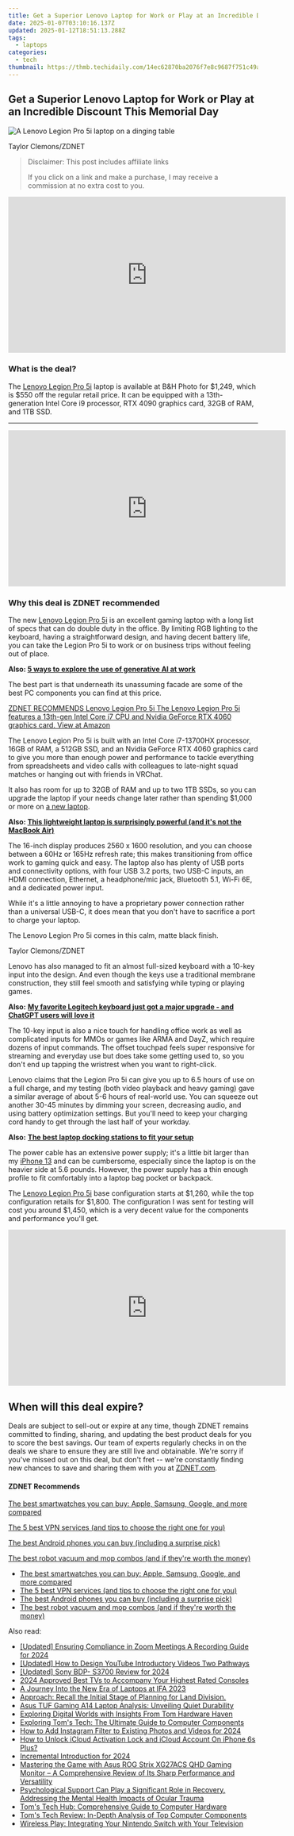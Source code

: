 ```yaml
---
title: Get a Superior Lenovo Laptop for Work or Play at an Incredible Discount This Memorial Day
date: 2025-01-07T03:10:16.137Z
updated: 2025-01-12T18:51:13.288Z
tags:
  - laptops
categories:
  - tech
thumbnail: https://thmb.techidaily.com/14ec62870ba2076f7e8c9687f751c49a66df2b130718dc75492a59a5c4cfcb22.jpg
---
```


## Get a Superior Lenovo Laptop for Work or Play at an Incredible Discount This Memorial Day

![A Lenovo Legion Pro 5i laptop on a dinging table](https://www.zdnet.com/a/img/resize/46196a79031bff42e236978b4c1efc204595e760/2023/06/09/946d21ae-e678-471c-b2c1-997b41fc90dc/img-2319.jpg?auto=webp&width=1280)

Taylor Clemons/ZDNET

>  Disclaimer: This post includes affiliate links
>
>  If you click on a link and make a purchase, I may receive a commission at no extra cost to you.
>

<!-- affiliate ads begin -->
<iframe width="560" height="315" src="https://www.youtube.com/embed/jf0JvOqiAXc?si=kHEHQGC_PhBv4xij" title="YouTube video player" frameborder="0" allow="accelerometer; autoplay; clipboard-write; encrypted-media; gyroscope; picture-in-picture; web-share" referrerpolicy="strict-origin-when-cross-origin" allowfullscreen></iframe>
<!-- affiliate ads end -->

### What is the deal?

The [Lenovo Legion Pro 5i](https://buy.geni.us/Proxy.ashx?TSID=368250&GR%5FURL=https%3A%2F%2Fwww.amazon.com%2FLenovo-Legion-WQXGA165Hz-i9-13900HX-Portable%2Fdp%2FB0D2QJ2HHS%3Ftag%3Dzd-buy-button-20%26ascsubtag%3D%5F%5FCOM%5FCLICK%5FID%5F%5F%7Cc28b8962-57ab-4c57-909b-98e2e45b5519%7Cdtp&dtb=1) laptop is available at B&H Photo for $1,249, which is $550 off the regular retail price. It can be equipped with a 13th-generation Intel Core i9 processor, RTX 4090 graphics card, 32GB of RAM, and 1TB SSD.

---

<!-- affiliate ads begin -->
<iframe width="560" height="315" src="https://www.youtube.com/embed/XIUatTFH0Zw?si=ZCtoBtIy18y2F5Vc" title="YouTube video player" frameborder="0" allow="accelerometer; autoplay; clipboard-write; encrypted-media; gyroscope; picture-in-picture; web-share" referrerpolicy="strict-origin-when-cross-origin" allowfullscreen></iframe>
<!-- affiliate ads end -->

### Why this deal is ZDNET recommended

The new [Lenovo Legion Pro 5i](https://buy.geni.us/Proxy.ashx?TSID=368250&GR%5FURL=https%3A%2F%2Fwww.amazon.com%2FLenovo-Legion-WQXGA165Hz-i9-13900HX-Portable%2Fdp%2FB0D2QJ2HHS%3Ftag%3Dzd-buy-button-20%26ascsubtag%3D%5F%5FCOM%5FCLICK%5FID%5F%5F%7Cc28b8962-57ab-4c57-909b-98e2e45b5519%7Cdtp&dtb=1) is an excellent gaming laptop with a long list of specs that can do double duty in the office. By limiting RGB lighting to the keyboard, having a straightforward design, and having decent battery life, you can take the Legion Pro 5i to work or on business trips without feeling out of place. 

**Also: [5 ways to explore the use of generative AI at work](https://www.zdnet.com/article/5-ways-to-explore-the-use-of-generative-ai-at-work/)**

The best part is that underneath its unassuming facade are some of the best PC components you can find at this price.

[ZDNET RECOMMENDS Lenovo Legion Pro 5i The Lenovo Legion Pro 5i features a 13th-gen Intel Core i7 CPU and Nvidia GeForce RTX 4060 graphics card. View at Amazon](https://buy.geni.us/Proxy.ashx?TSID=368250&GR%5FURL=https%3A%2F%2Fwww.amazon.com%2FLenovo-Legion-WQXGA165Hz-i9-13900HX-Portable%2Fdp%2FB0D2QJ2HHS%3Ftag%3Dzd-buy-button-20%26ascsubtag%3D%5F%5FCOM%5FCLICK%5FID%5F%5F%7Cc28b8962-57ab-4c57-909b-98e2e45b5519%7Cdtp&dtb=1)

The Lenovo Legion Pro 5i is built with an Intel Core i7-13700HX processor, 16GB of RAM, a 512GB SSD, and an Nvidia GeForce RTX 4060 graphics card to give you more than enough power and performance to tackle everything from spreadsheets and video calls with colleagues to late-night squad matches or hanging out with friends in VRChat. 

It also has room for up to 32GB of RAM and up to two 1TB SSDs, so you can upgrade the laptop if your needs change later rather than spending $1,000 or more on [a new laptop](https://www.zdnet.com/article/best-laptop/). 

**Also: [This lightweight laptop is surprisingly powerful (and it's not the MacBook Air)](https://www.zdnet.com/article/this-lightweight-laptop-is-surprisingly-powerful-and-its-not-the-macbook-air/)**

The 16-inch display produces 2560 x 1600 resolution, and you can choose between a 60Hz or 165Hz refresh rate; this makes transitioning from office work to gaming quick and easy. The laptop also has plenty of USB ports and connectivity options, with four USB 3.2 ports, two USB-C inputs, an HDMI connection, Ethernet, a headphone/mic jack, Bluetooth 5.1, Wi-Fi 6E, and a dedicated power input. 

While it's a little annoying to have a proprietary power connection rather than a universal USB-C, it does mean that you don't have to sacrifice a port to charge your laptop.

The Lenovo Legion Pro 5i comes in this calm, matte black finish.

Taylor Clemons/ZDNET

Lenovo has also managed to fit an almost full-sized keyboard with a 10-key input into the design. And even though the keys use a traditional membrane construction, they still feel smooth and satisfying while typing or playing games. 

**Also:** [**My favorite Logitech keyboard just got a major upgrade - and ChatGPT users will love it**](https://www.zdnet.com/home-and-office/smart-office/my-favorite-logitech-keyboard-just-got-a-major-upgrade-and-chatgpt-users-will-love-it/)

The 10-key input is also a nice touch for handling office work as well as complicated inputs for MMOs or games like ARMA and DayZ, which require dozens of input commands. The offset touchpad feels super responsive for streaming and everyday use but does take some getting used to, so you don't end up tapping the wristrest when you want to right-click.

Lenovo claims that the Legion Pro 5i can give you up to 6.5 hours of use on a full charge, and my testing (both video playback and heavy gaming) gave a similar average of about 5-6 hours of real-world use. You can squeeze out another 30-45 minutes by dimming your screen, decreasing audio, and using battery optimization settings. But you'll need to keep your charging cord handy to get through the last half of your workday. 

**Also:** [**The best laptop docking stations to fit your setup**](https://www.zdnet.com/article/best-laptop-docking-station/)

The power cable has an extensive power supply; it's a little bit larger than my [iPhone 13](https://apple.sjv.io/c/159047/435031/7613?&sharedid=zdnet&partnerpropertyid=1980086&u=https%3A%2F%2Fwww.apple.com%2Fshop%2Fbuy-iphone%2Fiphone-13%3F&subId1=zd-%5F%5FCOM%5FCLICK%5FID%5F%5F-dtp) and can be cumbersome, especially since the laptop is on the heavier side at 5.6 pounds. However, the power supply has a thin enough profile to fit comfortably into a laptop bag pocket or backpack.

The [Lenovo Legion Pro 5i](https://shop-links.co/link/?url=https%3A%2F%2Fwww.lenovo.com%2Fus%2Fen%2Fp%2Flaptops%2Flegion-laptops%2Flegion-pro-series%2Flegion-pro-5i-gen-8-%2816-inch-intel%29%2Flen101g0024&publisher_slug=itechdaily19598&exclusive=1) base configuration starts at $1,260, while the top configuration retails for $1,800\. The configuration I was sent for testing will cost you around $1,450, which is a very decent value for the components and performance you'll get.

<!-- affiliate ads begin -->
<iframe width="560" height="315" src="https://www.youtube.com/embed/RAnyQ0uj9Yg?si=Es4_ulcdM_-LuDcq" title="YouTube video player" frameborder="0" allow="accelerometer; autoplay; clipboard-write; encrypted-media; gyroscope; picture-in-picture; web-share" referrerpolicy="strict-origin-when-cross-origin" allowfullscreen></iframe>
<!-- affiliate ads end -->

## When will this deal expire?

Deals are subject to sell-out or expire at any time, though ZDNET remains committed to finding, sharing, and updating the best product deals for you to score the best savings. Our team of experts regularly checks in on the deals we share to ensure they are still live and obtainable. We're sorry if you've missed out on this deal, but don't fret -- we're constantly finding new chances to save and sharing them with you at [ZDNET.com](https://www.zdnet.com/). 

#### **ZDNET** Recommends

[The best smartwatches you can buy: Apple, Samsung, Google, and more compared](https://www.zdnet.com/article/best-smartwatch/ "The best smartwatches you can buy: Apple, Samsung, Google, and more compared")

[The 5 best VPN services (and tips to choose the right one for you)](https://www.zdnet.com/article/best-vpn/ "The 5 best VPN services (and tips to choose the right one for you)")

[The best Android phones you can buy (including a surprise pick)](https://www.zdnet.com/article/best-android-phone/ "The best Android phones you can buy (including a surprise pick)")

[The best robot vacuum and mop combos (and if they're worth the money)](https://www.zdnet.com/article/best-robot-vacuum-mop/ "The best robot vacuum and mop combos (and if they're worth the money)")

* [The best smartwatches you can buy: Apple, Samsung, Google, and more compared](https://www.zdnet.com/article/best-smartwatch/ "The best smartwatches you can buy: Apple, Samsung, Google, and more compared")
* [The 5 best VPN services (and tips to choose the right one for you)](https://www.zdnet.com/article/best-vpn/ "The 5 best VPN services (and tips to choose the right one for you)")
* [The best Android phones you can buy (including a surprise pick)](https://www.zdnet.com/article/best-android-phone/ "The best Android phones you can buy (including a surprise pick)")
* [The best robot vacuum and mop combos (and if they're worth the money)](https://www.zdnet.com/article/best-robot-vacuum-mop/ "The best robot vacuum and mop combos (and if they're worth the money)")

<ins class="adsbygoogle"
     style="display:block"
     data-ad-format="autorelaxed"
     data-ad-client="ca-pub-7571918770474297"
     data-ad-slot="1223367746"></ins>

<ins class="adsbygoogle"
     style="display:block"
     data-ad-client="ca-pub-7571918770474297"
     data-ad-slot="8358498916"
     data-ad-format="auto"
     data-full-width-responsive="true"></ins>

<span class="atpl-alsoreadstyle">Also read:</span>
<div><ul>
<li><a href="https://screen-mirroring-recording.techidaily.com/updated-ensuring-compliance-in-zoom-meetings-a-recording-guide-for-2024/"><u>[Updated] Ensuring Compliance in Zoom Meetings A Recording Guide for 2024</u></a></li>
<li><a href="https://facebook-record-videos.techidaily.com/updated-how-to-design-youtube-introductory-videos-two-pathways/"><u>[Updated] How to Design YouTube Introductory Videos Two Pathways</u></a></li>
<li><a href="https://fox-links.techidaily.com/updated-sony-bdp-s3700-review-for-2024/"><u>[Updated] Sony BDP- S3700 Review for 2024</u></a></li>
<li><a href="https://extra-information.techidaily.com/2024-approved-best-tvs-to-accompany-your-highest-rated-consoles/"><u>2024 Approved Best TVs to Accompany Your Highest Rated Consoles</u></a></li>
<li><a href="https://win11.techidaily.com/a-journey-into-the-new-era-of-laptops-at-ifa-2023/"><u>A Journey Into the New Era of Laptops at IFA 2023</u></a></li>
<li><a href="https://hardware-reviews.techidaily.com/1723341707175-approach-recall-the-initial-stage-of-planning-for-land-division/"><u>Approach: Recall the Initial Stage of Planning for Land Division.</u></a></li>
<li><a href="https://hardware-reviews.techidaily.com/asus-tuf-gaming-a14-laptop-analysis-unveiling-quiet-durability/"><u>Asus TUF Gaming A14 Laptop Analysis: Unveiling Quiet Durability</u></a></li>
<li><a href="https://hardware-reviews.techidaily.com/exploring-digital-worlds-with-insights-from-tom-hardware-haven/"><u>Exploring Digital Worlds with Insights From Tom Hardware Haven</u></a></li>
<li><a href="https://hardware-reviews.techidaily.com/exploring-toms-tech-the-ultimate-guide-to-computer-components/"><u>Exploring Tom's Tech: The Ultimate Guide to Computer Components</u></a></li>
<li><a href="https://instagram-videos.techidaily.com/how-to-add-instagram-filter-to-existing-photos-and-videos-for-2024/"><u>How to Add Instagram Filter to Existing Photos and Videos for 2024</u></a></li>
<li><a href="https://activate-lock.techidaily.com/how-to-unlock-icloud-activation-lock-and-icloud-account-on-iphone-6s-plus-by-drfone-ios/"><u>How to Unlock iCloud Activation Lock and iCloud Account On iPhone 6s Plus?</u></a></li>
<li><a href="https://some-techniques.techidaily.com/incremental-introduction-for-2024/"><u>Incremental Introduction for 2024</u></a></li>
<li><a href="https://hardware-reviews.techidaily.com/mastering-the-game-with-asus-rog-strix-xg27acs-qhd-gaming-monitor-a-comprehensive-review-of-its-sharp-performance-and-versatility/"><u>Mastering the Game with Asus ROG Strix XG27ACS QHD Gaming Monitor – A Comprehensive Review of Its Sharp Performance and Versatility</u></a></li>
<li><a href="https://hardware-reviews.techidaily.com/1723341750233-psychological-support-can-play-a-significant-role-in-recovery-addressing-the-mental-health-impacts-of-ocular-trauma/"><u>Psychological Support Can Play a Significant Role in Recovery, Addressing the Mental Health Impacts of Ocular Trauma</u></a></li>
<li><a href="https://hardware-reviews.techidaily.com/toms-tech-hub-comprehensive-guide-to-computer-hardware/"><u>Tom's Tech Hub: Comprehensive Guide to Computer Hardware</u></a></li>
<li><a href="https://hardware-reviews.techidaily.com/toms-tech-review-in-depth-analysis-of-top-computer-components/"><u>Tom's Tech Review: In-Depth Analysis of Top Computer Components</u></a></li>
<li><a href="https://tech-renaissance.techidaily.com/wireless-play-integrating-your-nintendo-switch-with-your-television/"><u>Wireless Play: Integrating Your Nintendo Switch with Your Television</u></a></li>
</ul></div>

